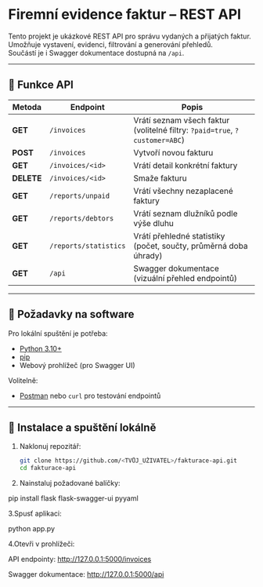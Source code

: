 # Firemní evidence faktur – REST API

Tento projekt je ukázkové REST API pro správu vydaných a přijatých faktur.  
Umožňuje vystavení, evidenci, filtrování a generování přehledů.  
Součástí je i Swagger dokumentace dostupná na `/api`.

---

## 🚀 Funkce API

| Metoda | Endpoint | Popis |
|---------|-----------|--------|
| **GET** | `/invoices` | Vrátí seznam všech faktur (volitelné filtry: `?paid=true`, `?customer=ABC`) |
| **POST** | `/invoices` | Vytvoří novou fakturu |
| **GET** | `/invoices/<id>` | Vrátí detail konkrétní faktury |
| **DELETE** | `/invoices/<id>` | Smaže fakturu |
| **GET** | `/reports/unpaid` | Vrátí všechny nezaplacené faktury |
| **GET** | `/reports/debtors` | Vrátí seznam dlužníků podle výše dluhu |
| **GET** | `/reports/statistics` | Vrátí přehledné statistiky (počet, součty, průměrná doba úhrady) |
| **GET** | `/api` | Swagger dokumentace (vizuální přehled endpointů) |

---

## 🧰 Požadavky na software

Pro lokální spuštění je potřeba:

- [Python 3.10+](https://www.python.org/downloads/)
- [pip](https://pip.pypa.io/en/stable/)
- Webový prohlížeč (pro Swagger UI)

Volitelně:
- [Postman](https://www.postman.com/) nebo `curl` pro testování endpointů

---

## 🧱 Instalace a spuštění lokálně

1. Naklonuj repozitář:
   ```bash
   git clone https://github.com/<TVŮJ_UŽIVATEL>/fakturace-api.git
   cd fakturace-api

2. Nainstaluj požadované balíčky:

pip install flask flask-swagger-ui pyyaml

3.Spusť aplikaci:

python app.py

4.Otevři v prohlížeči:

API endpointy: http://127.0.0.1:5000/invoices

Swagger dokumentace: http://127.0.0.1:5000/api
